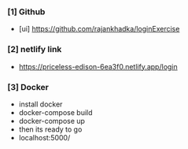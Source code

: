 ### [1] Github

- [ui] https://github.com/rajankhadka/loginExercise

### [2] netlify link

- https://priceless-edison-6ea3f0.netlify.app/login

### [3] Docker

- install docker
- docker-compose build
- docker-compose up
- then its ready to go
- localhost:5000/
